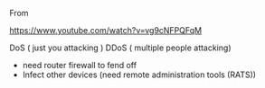 From

https://www.youtube.com/watch?v=vg9cNFPQFqM

DoS ( just you attacking )
DDoS ( multiple people attacking)
- need router firewall to fend off
- Infect other devices (need remote administration tools (RATS))
